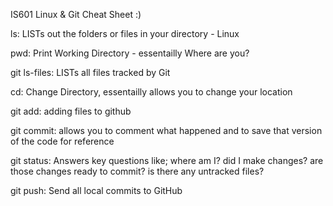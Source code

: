 IS601 Linux & Git Cheat Sheet :)

ls: LISTs out the folders or files in your directory - Linux

pwd: Print Working Directory - essentailly Where are you?

git ls-files: LISTs all files tracked by Git

cd: Change Directory, essentailly allows you to change your location

git add: adding files to github

git commit: allows you to comment what happened and to save that version of the code for reference

git status: Answers key questions like; where am I? did I make changes? are those changes ready to commit? is there any untracked files?

git push: Send all local commits to GitHub
